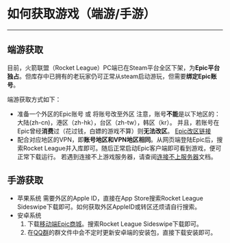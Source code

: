 # 如何获取游戏（端游/手游）
---
## 端游获取
目前，火箭联盟（Rocket League）PC端已在Steam平台全区下架，为**Epic平台独占**。但库存中已拥有的老玩家仍可正常从steam启动游玩，但需要**绑定Epic账号**。

端游获取方式如下：
- 准备一个外区的Epic账号 或 将账号改至外区
    注意，账号**不能**是以下地区的：大陆(zh-cn)，港区（zh-hk），台区（zh-tw），韩区（kr）。
    并且，若账号在Epic曾经**消费**过（花过钱，白嫖的游戏不算）则**无法改区**。
    [Epic改区链接](https://www.epicgames.com/help/zh-CN/wizards/w3)
- 配合对应地区的VPN，即**账号地区和VPN地区相同**。从网页端登陆Epic后，搜索Rocket League并入库即可。随后正常启动Epic客户端即可看到游戏，便可正常下载运行。
    若遇到连接不上游戏服务器，请查阅[连接不上服务器](/solutions/server_connection.md)文档。

## 手游获取
- 苹果系统
    需要外区的Apple ID，直接在App Store搜索Rocket League Sideswipe下载即可。如何获取外区AppleID或转区还烦请自行搜索。
- 安卓系统
    1. 下载[移动端Epic商城](https://store.epicgames.com/zh-CN/mobile/android)。搜索Rocket League Sideswipe下载即可。
    2. 在[QQ群](/README.md#欢迎光临rlcn解忧杂货铺)的群文件中会不定时更新安卓端的安装包，直接下载安装即可。

